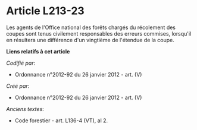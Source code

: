 # Article L213-23

Les agents de l'Office national des forêts chargés du récolement des coupes sont tenus civilement responsables des erreurs
commises, lorsqu'il en résultera une différence d'un vingtième de l'étendue de la coupe.

**Liens relatifs à cet article**

_Codifié par_:

  - Ordonnance n°2012-92 du 26 janvier 2012 - art. (V)

_Créé par_:

  - Ordonnance n°2012-92 du 26 janvier 2012 - art. (V)

_Anciens textes_:

  - Code forestier - art. L136-4 (VT), al 2.
